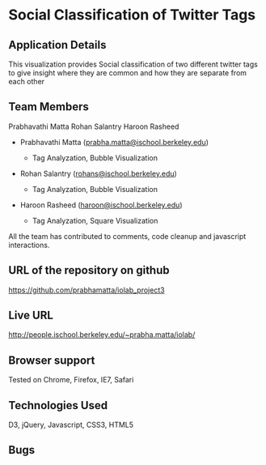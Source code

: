 Social Classification of Twitter Tags
=====
Application Details
----
This visualization provides Social classification of two different twitter tags to give insight where they are common and how they are separate from each other

Team Members
-----------------
Prabhavathi Matta
Rohan Salantry
Haroon Rasheed 

<!-- Team member responsibilities (i.e. what each person did on the project) -->

* Prabhavathi Matta  (prabha.matta@ischool.berkeley.edu)
    - Tag Analyzation, Bubble Visualization 

* Rohan Salantry  (rohans@ischool.berkeley.edu)
    - Tag Analyzation, Bubble Visualization 
    
* Haroon Rasheed (haroon@ischool.berkeley.edu)
    - Tag Analyzation, Square Visualization 

 All the team has contributed to comments, code cleanup and javascript interactions.



URL of the repository on github
---
https://github.com/prabhamatta/iolab_project3


Live URL
---
http://people.ischool.berkeley.edu/~prabha.matta/iolab/

Browser support
---
Tested on Chrome, Firefox, IE7, Safari


Technologies Used
---
D3, jQuery, Javascript, CSS3, HTML5


Bugs
---
